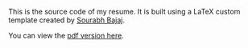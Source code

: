 This is the source code of my resume. It is built using a LaTeX custom template created by [Sourabh Bajaj](https://github.com/sb2nov).

You can view the [pdf version here](rana_resume.pdf).